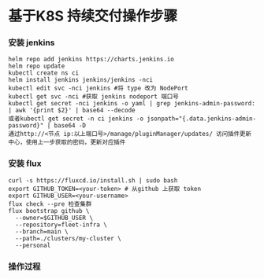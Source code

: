 # 基于K8S 持续交付操作步骤
### 安装 jenkins
    helm repo add jenkins https://charts.jenkins.io
    helm repo update
    kubectl create ns ci
    helm install jenkins jenkins/jenkins -nci
    kubectl edit svc -nci jenkins #将 type 改为 NodePort
    kubectl get svc -nci #获取 jenkins nodeport 端口号
    kubectl get secret -nci jenkins -o yaml | grep jenkins-admin-password: | awk '{print $2}' | base64 --decode
    或者kubectl get secret -n ci jenkins -o jsonpath="{.data.jenkins-admin-password}" | base64 -D
    通过http://<节点 ip:以上端口号>/manage/pluginManager/updates/ 访问插件更新中心，使用上一步获取的密码，更新对应插件
### 安装 flux
    curl -s https://fluxcd.io/install.sh | sudo bash 
    export GITHUB_TOKEN=<your-token> # 从github 上获取 token
    export GITHUB_USER=<your-username>
    flux check --pre 检查集群
    flux bootstrap github \
      --owner=$GITHUB_USER \
      --repository=fleet-infra \
      --branch=main \
      --path=./clusters/my-cluster \
      --personal
### 操作过程
